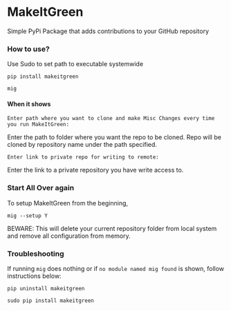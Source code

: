 # MakeItGreen
Simple PyPi Package that adds contributions to your GitHub repository

### How to use?

Use Sudo to set path to executable systemwide

`pip install makeitgreen` 

`mig`

#### When it shows

`Enter path where you want to clone and make Misc Changes every time you run MakeItGreen:`

Enter the path to folder where you want the repo to be cloned. Repo will be cloned by repository name under the path specified. 

`Enter link to private repo for writing to remote:`

Enter the link to a private repository you have write access to.

### Start All Over again

To setup MakeItGreen from the beginning, 

 `mig --setup Y`

BEWARE: This will delete your current repository folder from local system and remove all configuration from memory.

### Troubleshooting

If running `mig` does nothing or if `no module named mig found` is shown, follow instructions below:

`pip uninstall makeitgreen`

`sudo pip install makeitgreen`






